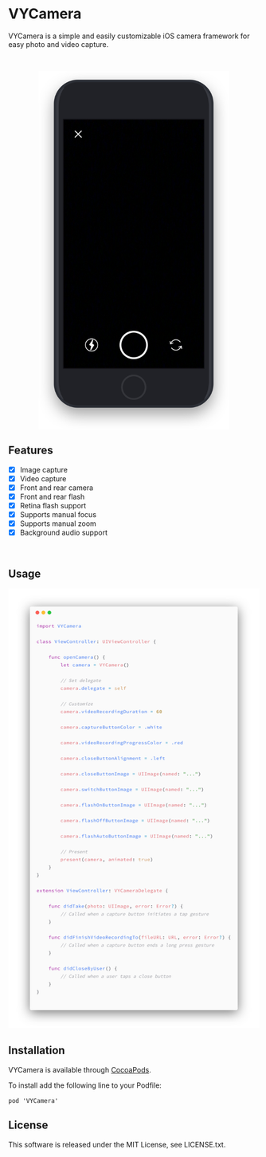 # VYCamera
VYCamera is a simple and easily customizable iOS camera framework for easy photo and video capture.

<br />

<p align="center">
<img src="https://github.com/yakovlevvl/VYCamera/blob/master/Content/Screen.png" align="center" height="720" width="382" ></a>
</p>

## Features

- [x] Image capture
- [x] Video capture
- [x] Front and rear camera 
- [x] Front and rear flash
- [x] Retina flash support
- [x] Supports manual focus
- [x] Supports manual zoom
- [x] Background audio support

<br />

## Usage

![BackgroundImage](https://github.com/yakovlevvl/VYCamera/blob/master/Content/Usage.png)

## Installation
VYCamera is available through [CocoaPods](http://cocoapods.org).

To install add the following line to your Podfile:
```
pod 'VYCamera'
```

## License
This software is released under the MIT License, see LICENSE.txt.
